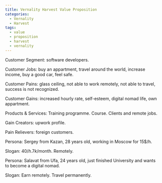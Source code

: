 ```yaml
---
title: Vernality Harvest Value Proposition
categories: 
  - Vernality
  - Harvest
tags:
  - value
  - proposition
  - harvest
  - vernality
---
```


Customer Segment: software developers. 

Customer Jobs: buy an appartment, travel around the world, increase income, buy a good car, feel safe. 

Customer Pains: glass ceiling, not able to work remotely, not able to travel, success is not recognized.

Customer Gains: increased hourly rate, self-esteem, digital nomad life, own appartment.  


Products & Services: Training programme. Course. Clients and remote jobs. 

Gain Creators: upwork profile. 

Pain Relievers: foreign customers.  


Persona: Sergey from Kazan, 28 years old, working in Moscow for 15$/h.

Slogan: 40$/h. 7k$/month. Remotely. 


Persona: Salavat from Ufa, 24 years old, just finished University and wants to become a digital nomad.
   
Slogan: Earn remotely. Travel permanently. 